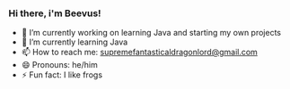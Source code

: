 ### Hi there, i'm Beevus!
- 🔭 I’m currently working on learning Java and starting my own projects
- 🌱 I’m currently learning Java 
- 📫 How to reach me: supremefantasticaldragonlord@gmail.com
- 😄 Pronouns: he/him
- ⚡ Fun fact: I like frogs
